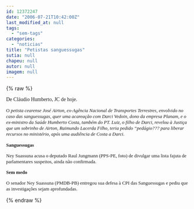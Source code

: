 ```yaml
---
id: 12372247
date: "2006-07-21T10:42:00Z"
last_modified_at: null
tags:
  - "sem-tags"
categories:
  - "noticias"
title: "Petistas sanguessugas"
sutia: null
chapeu: null
autor: null
imagem: null
---
```

{% raw %}
<p><P><FONT face=Verdana>De Cláudio Humberto, JC de hoje.</FONT></P></p>
<p><P><FONT size=2><FONT size=1><FONT size=2><FONT face=Verdana>O <I>petista cearense José Airton, ex-Agência Nacional de Transportes Terrestres, envolvido no caso das sanguessugas, quer uma acareação com Darci Vedoin, dono da empresa Planam, e o ex-ministro da Saúde Humberto Costa, também do PT. Luiz, o filho de Darci, revelou à Justiça que um sobrinho de Airton, Raimundo Lacerda Filho, teria pedido “pedágio??? para liberar recursos no ministério, após uma audiência de Costa a Darci.</I> </FONT></P></p>
<p><DIV id=corpo style=\"FONT-SIZE: 90%\"></p>
<p><P></p>
<p><P><B><FONT face=Verdana>Sanguessugas </FONT></p>
<p><P><FONT face=Verdana></FONT></B></p>
<p><P><FONT face=Verdana>Ney Suassuna acusa o deputado Raul Jungmann (PPS-PE, foto) de divulgar uma lista fajuta de parlamentares suspeitos, ainda não confirmada. </FONT></p>
<p><P><FONT face=Verdana></FONT></p>
<p><P><B><FONT face=Verdana>Sem medo </FONT></p>
<p><P></B><FONT face=Verdana>O senador Ney Suassuna (PMDB-PB) entregou sua defesa à CPI das Sanguessugas e pediu que as investigações sejam aprofundadas.</FONT></P></DIV></FONT></FONT></FONT> </p>
{% endraw %}